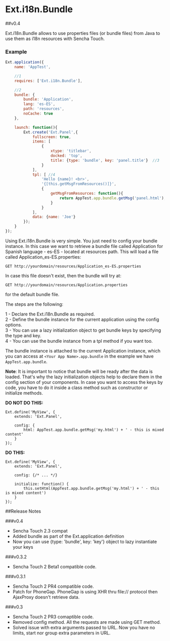 # Ext.i18n.Bundle
##v0.4

Ext.i18n.Bundle allows to use properties files (or bundle files) from Java to use them as i18n resources with Sencha Touch.

### Example

````javascript
Ext.application({
    name: 'AppTest',

    //1
    requires: ['Ext.i18n.Bundle'],

    //2
    bundle: {
        bundle: 'Application',
        lang: 'es-ES',
        path: 'resources',
        noCache: true
    },

    launch: function(){
        Ext.create('Ext.Panel',{
            fullscreen: true,
            items: [
                {
                    xtype: 'titlebar',
                    docked: 'top',
                    title: {type: 'bundle', key: 'panel.title'}  //3
                }
            ],
            tpl: [ //4
                'Hello {name}! <br>',
                '{[this.getMsgFromResources()]}',
                {
                    getMsgFromResources: function(){
                        return AppTest.app.bundle.getMsg('panel.html');
                    }
                }
            ],
            data: {name: 'Joe'}
        });
    }
});
`````
	
Using Ext.i18n.Bundle is very simple. You just need to config your bundle instance. In this case we want to retrieve a bundle file called Application for Spanish language - es-ES - located at resources path. This will load a file called Application_es-ES.properties:

````
GET http://yourdomain/resources/Application_es-ES.properties
````

In case this file doesn't exist, then the bundle will try at:

````
GET http://yourdomain/resources/Application.properties
````
for the default bundle file.

The steps are the following:

1 - Declare the Ext.i18n.Bundle as required.  
2 - Define the bundle instance for the current application using the config options.  
3 - You can use a lazy initialization object to get bundle keys by specifying the type and key.  
4 - You can use the bundle instance from a tpl method if you want too.  

The bundle instance is attached to the current Application instance, which you can access at `<Your App Name>.app.bundle` in the example we have `AppTest.app.bundle`.

**Note**: It is important to notice that bundle will be ready after the data is loaded. That's why the lazy initialization objects help to declare them in the config section of your components.
In case you want to access the keys by code, you have to do it inside a class method such as constructor or initialize methods.

**DO NOT DO THIS:**

````
Ext.define('MyView', {
	extends: 'Ext.Panel',
	
	config: {
		html: AppTest.app.bundle.getMsg('my.html') + ' - this is mixed content'
	}
});

````

**DO THIS:**

````
Ext.define('MyView', {
	extends: 'Ext.Panel',
	
	config: {/* ... */}

	initialize: function() {
		this.setHtml(AppTest.app.bundle.getMsg('my.html') + ' - this is mixed content')	
	}	
});

````



##Release Notes

###v0.4
* Sencha Touch 2.3 compat
* Added bundle as part of the Ext.application definition
* Now you can use {type: 'bundle', key: 'key'} object to lazy instantiate your keys

###v0.3.2
* Sencha Touch 2 Beta1 compatible code.


###v0.3.1
* Sencha Touch 2 PR4 compatible code.
* Patch for PhoneGap.  PhoneGap is using XHR thru file:// protocol then AjaxProxy doesn't retrieve data.

###v0.3
* Sencha Touch 2 PR3 comaptible code.
* Removed config method. All the requests are made using GET method.
* Solved issue with extra arguments passed to URL. Now you have no limits, start nor group extra parameters in URL.

	